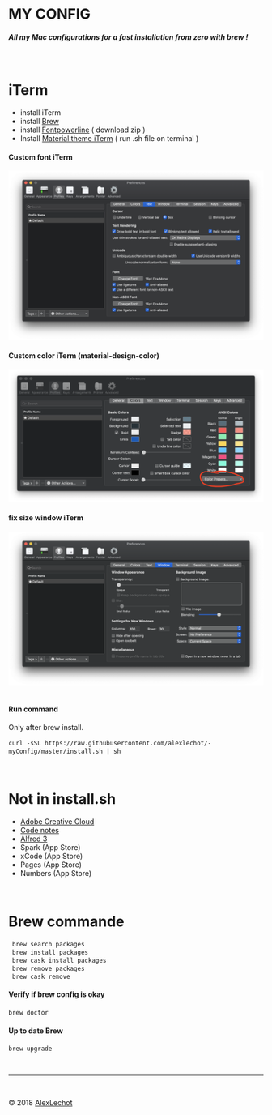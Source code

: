 # MY CONFIG

##### All my Mac configurations for a fast installation from zero with brew ! 
<br>

# iTerm

- install iTerm
- install  [Brew](https://brew.sh)
- install [Fontpowerline](https://github.com/powerline/fonts) ( download zip )
- Install [Material theme iTerm](https://github.com/MartinSeeler/iterm2-material-design) ( run .sh file on terminal )


#### Custom font iTerm
![alt text](img/iterm_font-Custom.png "Logo Title Text 1")

#### Custom color iTerm (material-design-color)
![alt text](img/iterm-color.png "Logo Title Text 1")

#### fix size window iTerm
![alt text](img/window-size.png "Logo Title Text 1")  
<br />

#### Run command 
Only after brew install.

```
curl -sSL https://raw.githubusercontent.com/alexlechot/-myConfig/master/install.sh | sh
```
<br>

# Not in install.sh

- [Adobe Creative Cloud](https://www.adobe.com/ch_fr/creativecloud/desktop-app.html)
- [Code notes](https://electronjs.org/apps/code-notes)
- [Alfred 3]() 
- Spark (App Store) 
- xCode (App Store)
- Pages (App Store)
- Numbers (App Store)

<br>

# Brew commande
```
 brew search packages
 brew install packages
 brew cask install packages
 brew remove packages
 brew cask remove 
```
#### Verify if brew config is okay
```
brew doctor
```
#### Up to date Brew 
```
brew upgrade
```

<br><hr><br>

&copy; 2018 [AlexLechot](http://alexlechot.ch)
